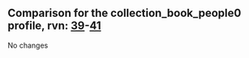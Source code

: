 ## Comparison for the collection_book_people0 profile, rvn: [39](https://github.com/PRO100KatYT/FortniteProfileRevisions/tree/main/profiles/collection_book_people0/39%20collection_book_people0.json)-[41](https://github.com/PRO100KatYT/FortniteProfileRevisions/tree/main/profiles/collection_book_people0/41%20collection_book_people0.json)

No changes
